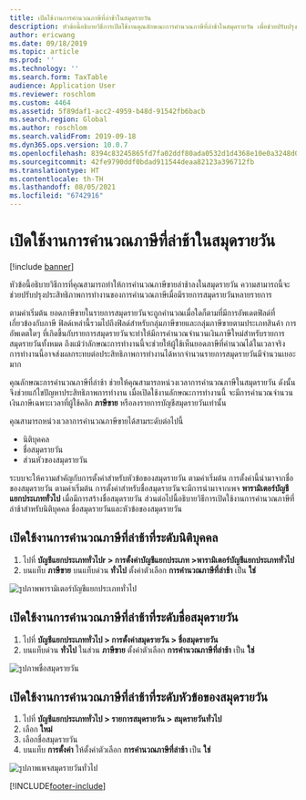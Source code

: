 ```yaml
---
title: เปิดใช้งานการคำนวณภาษีที่ล่าช้าในสมุดรายวัน
description: หัวข้อนี้อธิบายวิธีการเปิดใช้งานคุณลักษณะการคำนวณภาษีที่ล่าช้าในสมุดรายวัน เพื่อช่วยปรับปรุงประสิทธิภาพการคำนวณภาษี เมื่อจำนวนรายการสมุดรายวันมีปริมาณมาก
author: ericwang
ms.date: 09/18/2019
ms.topic: article
ms.prod: ''
ms.technology: ''
ms.search.form: TaxTable
audience: Application User
ms.reviewer: roschlom
ms.custom: 4464
ms.assetid: 5f89daf1-acc2-4959-b48d-91542fb6bacb
ms.search.region: Global
ms.author: roschlom
ms.search.validFrom: 2019-09-18
ms.dyn365.ops.version: 10.0.7
ms.openlocfilehash: 8394c83245865fd7fa02ddf80ada0532d1d4368e10e0a3248d0f8163f8e2224d
ms.sourcegitcommit: 42fe9790ddf0bdad911544deaa82123a396712fb
ms.translationtype: HT
ms.contentlocale: th-TH
ms.lasthandoff: 08/05/2021
ms.locfileid: "6742916"
---
```

# <a name="enable-delayed-tax-calculation-on-journals"></a>เปิดใช้งานการคำนวณภาษีที่ล่าช้าในสมุดรายวัน
[!include [banner](../includes/banner.md)]


หัวข้อนี้อธิบายวิธีการที่คุณสามารถทำให้การคำนวณภาษีขายล่าช้าลงในสมุดรายวัน ความสามารถนี้จะช่วยปรับปรุงประสิทธิภาพการทำงานของการคำนวณภาษีเมื่อมีรายการสมุดรายวันหลายรายการ

ตามค่าเริ่มต้น ยอดภาษีขายในรายการสมุดรายวันจะถูกคำนวณเมื่อใดก็ตามที่มีการอัพเดตฟิลด์ที่เกี่ยวข้องกับภาษี ฟิลด์เหล่านี้รวมไปถึงฟิลด์สำหรับกลุ่มภาษีขายและกลุ่มภาษีขายตามประเภทสินค้า การอัพเดตใดๆ ที่เกิดขึ้นกับรายการสมุดรายวันจะทำให้มีการคำนวณจำนวนเงินภาษีใหม่สำหรับรายการสมุดรายวันทั้งหมด ถึงแม้ว่าลักษณะการทำงานนี้จะช่วยให้ผู้ใช้เห็นยอดภาษีที่คำนวณได้ในเวลาจริง การทำงานนี้อาจส่งผลกระทบต่อประสิทธิภาพการทำงานได้หากจำนวนรายการสมุดรายวันมีจำนวนเยอะมาก

คุณลักษณะการคำนวณภาษีที่ล่าช้า ช่วยให้คุณสามารถหน่วงเวลาการคำนวณภาษีในสมุดรายวัน ดังนั้นจึงช่วยแก้ไขปัญหาประสิทธิภาพการทำงาน เมื่อเปิดใช้งานลักษณะการทำงานนี้ จะมีการคำนวณจำนวนเงินภาษีเฉพาะเวลาที่ผู้ใช้คลิก **ภาษีขาย** หรือลงรายการบัญชีสมุดรายวันเท่านั้น

คุณสามารถหน่วงเวลาการคำนวณภาษีขายได้สามระดับต่อไปนี้

- นิติบุคคล
- ชื่อสมุดรายวัน
- ส่วนหัวของสมุดรายวัน

ระบบจะให้ความสำคัญกับการตั้งค่าสำหรับหัวข้อของสมุดรายวัน ตามค่าเริ่มต้น การตั้งค่านี้นำมาจากชื่อของสมุดรายวัน ตามค่าเริ่มต้น การตั้งค่าสำหรับชื่อสมุดรายวันจะมีการนำมาจากเพจ **พารามิเตอร์บัญชีแยกประเภททั่วไป** เมื่อมีการสร้างชื่อสมุดรายวัน ส่วนต่อไปนี้อธิบายวิธีการเปิดใช้งานการคำนวณภาษีที่ล่าช้าสำหรับนิติบุคคล ชื่อสมุดรายวันและหัวข้อของสมุดรายวัน

## <a name="turn-on-delayed-tax-calculation-at-the-legal-entity-level"></a>เปิดใช้งานการคำนวณภาษีที่ล่าช้าที่ระดับนิติบุคคล

1. ไปที่ **บัญชีแยกประเภททั่วไปr \> การตั้งค่าบัญชีแยกประเภท \>พารามิเตอร์บัญชีแยกประเภททั่วไป**
2. บนแท็บ **ภาษีขาย** บนแท็บด่วน **ทั่วไป** ตั้งค่าตัวเลือก **การคำนวณภาษีที่ล่าช้า** เป็น **ใช่**

![รูปภาพพารามิเตอร์บัญชีแยกประเภททั่วไป](media/delayed-tax-calculation-gl.png)

## <a name="turn-on-delayed-tax-calculation-at-the-journal-name-level"></a>เปิดใช้งานการคำนวณภาษีที่ล่าช้าที่ระดับชื่อสมุดรายวัน

1. ไปที่ **บัญชีแยกประเภททั่วไป \> การตั้งค่าสมุดรายวัน \> ชื่อสมุดรายวัน**
2. บนแท็บด่วน **ทั่วไป** ในส่วน **ภาษีขาย** ตั้งค่าตัวเลือก **การคำนวณภาษีที่ล่าช้า** เป็น **ใช่**

![รูปภาพชื่อสมุดรายวัน](media/delayed-tax-calculation-journal-name.png)

## <a name="turn-on-delayed-tax-calculation-at-the-journal-header-level"></a>เปิดใช้งานการคำนวณภาษีที่ล่าช้าที่ระดับหัวข้อของสมุดรายวัน

1. ไปที่ **บัญชีแยกประเภททั่วไป \> รายการสมุดรายวัน \> สมุดรายวันทั่วไป**
2. เลือก **ใหม่**
3. เลือกชื่อสมุดรายวัน
4. บนแท็บ **การตั้งค่า** ให้ตั้งค่าตัวเลือก **การคำนวณภาษีที่ล่าช้า** เป็น **ใช่**

![รูปภาพเพจสมุดรายวันทั่วไป](media/delayed-tax-calculation-journal-header.png)


[!INCLUDE[footer-include](../../includes/footer-banner.md)]
